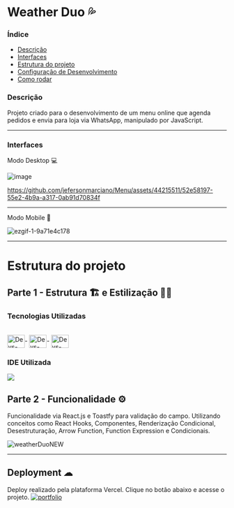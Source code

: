 # Weather Duo 💦

### Índice
<ul>
  <a href="#descrição"><li>Descrição</li></a>
  <a href="#interfaces"><li>Interfaces</li></a>
  <a href="#estrutura-do-projeto"><li>Estrutura do projeto</li></a>
  <a href="#deployment-"><li>Configuração de Desenvolvimento</li></a>
  <a href="#como-rodar"><li>Como rodar</li></a>
</ul>

### Descrição
Projeto criado para o desenvolvimento de um menu online que agenda pedidos e envia para loja via WhatsApp, manipulado por JavaScript.


<hr>

### Interfaces
Modo Desktop 💻

![image](https://github.com/jefersonmarciano/Menu/assets/44215511/d376b1b7-4323-4941-8f5d-60ed0109bddb)




https://github.com/jefersonmarciano/Menu/assets/44215511/52e58197-55e2-4b9a-a317-0ab91d70834f



<hr>

Modo Mobile 📲

![ezgif-1-9a71e4c178](https://github.com/jefersonmarciano/Menu/assets/44215511/5627b047-51f1-4c90-8893-0f4c7ab13c6d)


<hr>

# Estrutura do projeto
## Parte 1 - Estrutura 🏗 e Estilização 👨‍🎨
### Tecnologias Utilizadas
<div style="display: inline_block"><br>
  <img align="center" alt="Devs-HTML" height="30" width="40" src="https://cdn.jsdelivr.net/gh/devicons/devicon/icons/html5/html5-original.svg">-
  <img align="center" alt="Devs-CSS" height="30" width="40" src="https://cdn.jsdelivr.net/gh/devicons/devicon/icons/sass/sass-original.svg">-
  <img align="center" alt="Devs-JavaScript" height="30" width="40" src="https://cdn.jsdelivr.net/gh/devicons/devicon/icons/react/react-original.svg">
</div>


### IDE Utilizada
<div> 
<img src="https://img.shields.io/badge/Visual_Studio_Code-0078D4?style=for-the-badge&logo=visual%20studio%20code&logoColor=white">
</div>


## Parte 2 - Funcionalidade ⚙

Funcionalidade via React.js e Toastfy para validação do campo. Utilizando conceitos como React Hooks, Componentes, Renderização Condicional, Desestruturação, Arrow Function, Function Expression e Condicionais. 

![weatherDuoNEW](https://github.com/DevsTechBR/weatherDuo/assets/115199808/5682c0a0-7edf-48db-aa29-1335b24f092f)

<hr>

## Deployment ☁

Deploy realizado pela plataforma Vercel. Clique no botão abaixo e acesse o projeto.
[![portfolio](https://img.shields.io/badge/-CLIQUE%20AQUI-yellowgreen)](https://weather-duo.vercel.app)
